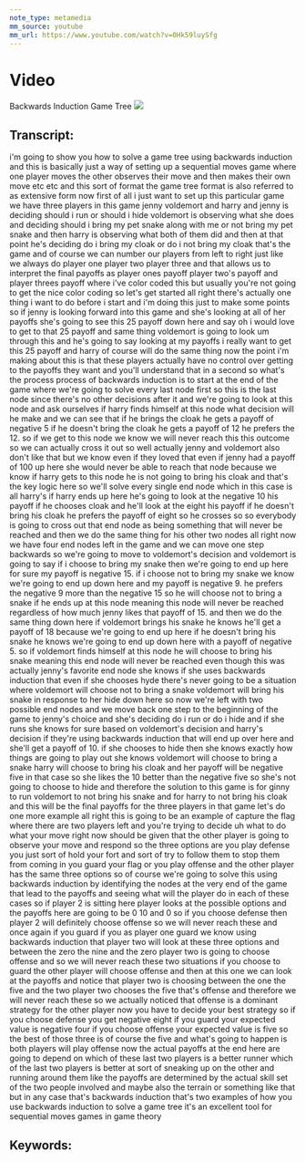 ```yaml
---
note_type: metamedia
mm_source: youtube
mm_url: https://www.youtube.com/watch?v=0Hk59luySfg
---
```


# Video
Backwards Induction Game Tree
![](https://www.youtube.com/watch?v=0Hk59luySfg)

## Transcript:
i'm going to show you how to solve a
game tree
using backwards induction
and this is basically just a way of
setting up a sequential moves game where
one player moves the other observes
their move and then makes their own move
etc etc
and this sort of format the game tree
format is also referred to as extensive
form now first of all i just want to set
up this particular game we have three
players in this game jenny voldemort and
harry and jenny is deciding should i run
or should i hide voldemort is observing
what she does and deciding should i
bring my pet snake along with me or not
bring my pet snake and then harry is
observing what both of them did and then
at that point he's deciding do i bring
my cloak or do i not bring my cloak
that's the game and of course we can
number our players from left to right
just like we always do player one player
two player three
and that allows us to interpret the
final payoffs as player ones payoff
player two's payoff and player threes
payoff
where
i've color coded this but usually you're
not going to get the nice color coding
so let's get started all right there's
actually one thing i want to do before i
start and i'm doing this just to make
some points
so if jenny is looking forward into this
game and she's looking at all of her
payoffs
she's going to see this 25 payoff down
here and say oh i would love to get to
that 25 payoff
and same thing voldemort is going to
look um through this and he's going to
say
looking at my payoffs i really want to
get this 25 payoff and harry of course
will do the same thing now the point i'm
making about this is that these players
actually have no control over getting to
the payoffs they want and you'll
understand that in a second so what's
the process process of backwards
induction is to start at the end of the
game
where
we're going to solve every last node
first so this is the last node since
there's no other decisions after it and
we're going to look at this node and ask
ourselves if harry finds himself at this
node
what decision will he make and we can
see that if he brings the cloak he gets
a payoff of negative 5 if he doesn't
bring the cloak he gets a payoff of 12
he prefers the 12. so if we get to this
node we know we will never reach this
this outcome so we can actually cross it
out
so
well actually jenny and voldemort also
don't like that but we know even if they
loved that even if jenny had a payoff of
100 up here
she would never be able to reach that
node because we know if harry gets to
this node he is not going to bring his
cloak and that's the key logic here so
we'll solve every single end node which
in this case is all harry's if harry
ends up here he's going to look at the
negative 10 his payoff if he chooses
cloak and he'll look at the eight his
payoff if he doesn't bring his cloak he
prefers the payoff of eight so he
crosses so so everybody is going to
cross out that
end node as being something that will
never be reached
and then we do the same thing for his
other two nodes
all right now we have four end nodes
left in the game and we can move one
step backwards so we're going to move to
voldemort's decision and voldemort is
going to say if i choose to bring my
snake
then we're going to end up here for sure
my payoff is negative 15.
if i choose not to bring my snake we
know we're going to end up down here and
my payoff is negative 9. he prefers the
negative 9 more than the negative 15
so
he will choose not to bring a snake if
he ends up at this node meaning this
node will never be reached regardless of
how much jenny likes that payoff of 15.
and then we do the same thing down here
if voldemort brings his snake he knows
he'll get a payoff of 18 because we're
going to end up here if he doesn't bring
his snake he knows we're going to end up
down here with a payoff of negative 5.
so if voldemort finds himself at this
node he will choose to bring his snake
meaning this end node will never be
reached even though this was actually
jenny's favorite end node she knows if
she uses backwards induction that even
if she chooses hyde there's never going
to be a situation where voldemort will
choose not to bring a snake voldemort
will bring his snake in response to her
hide down here so now we're left with
two possible end nodes and we move back
one step to the beginning of the game to
jenny's choice and she's deciding do i
run or do i hide and if she runs she
knows for sure based on voldemort's
decision and harry's decision if they're
using backwards induction that will end
up over here and she'll get a payoff of
10.
if she chooses to hide then she knows
exactly how things are going to play out
she knows voldemort will choose to bring
a snake harry will choose to bring his
cloak and her payoff will be negative
five in that case
so she likes the 10 better than the
negative five so she's not going to
choose to hide and therefore the
solution to this game is for ginny to
run voldemort to not bring his snake and
for harry to not bring his cloak
and this will be the final payoffs for
the three players in that game let's do
one more example all right this is going
to be an example of capture the flag
where there are two players left and
you're trying to decide
uh what to do what your move right now
should be given that the other player is
going to observe your move and respond
so the three options are
you play defense you just sort of hold
your fort and sort of
try to follow them to stop them from
coming in you guard your flag or you
play offense and the other player has
the same three options so of course
we're going to solve this using
backwards induction by identifying the
nodes at the very end of the game that
lead to the payoffs
and seeing what will the player do in
each of these cases
so if player 2 is sitting here player
looks at the possible options and the
payoffs here are going to be 0 10 and 0
so if you choose defense then player 2
will definitely choose offense
so we will never reach these
and
once again if you guard
if you as player one guard
we know using backwards induction that
player two will look at these three
options and between the zero the nine
and the zero
player two is going to choose offense
and so we will never reach these two
situations if you choose to guard the
other player will
choose offense
and then at this one we can look at the
payoffs and notice that player two is
choosing between the one the five and
the two player two chooses the five
that's offense
and therefore we will never reach these
so we actually noticed that offense is a
dominant strategy for the other player
now you have to decide your best
strategy
so if you choose defense you get
negative eight if you guard your
expected value is negative four if you
choose offense your expected value is
five so
the best of those three is of course the
five
and what's going to happen is both
players will play offense
now the actual payoffs at the end here
are going to depend on which of these
last two players is a better runner
which of the last two players is
better at sort of sneaking up on the
other and running around them
like the payoffs are determined by the
actual skill set of the two people
involved and maybe also the terrain or
something like that
but in any case that's backwards
induction that's two examples of how you
use backwards induction to solve a game
tree it's an excellent tool for
sequential moves games in game theory


## Keywords:
